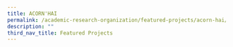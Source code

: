 ```yaml
---
title: ACORN'HAI
permalink: /academic-research-organization/featured-projects/acorn-hai/
description: ""
third_nav_title: Featured Projects
---
```

